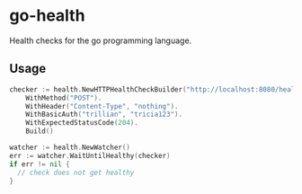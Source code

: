 # go-health

Health checks for the go programming language.

## Usage

```go
checker := health.NewHTTPHealthCheckBuilder("http://localhost:8080/healthy").
    WithMethod("POST").
    WithHeader("Content-Type", "nothing").
    WithBasicAuth("trillian", "tricia123").
    WithExpectedStatusCode(204).
    Build()

watcher := health.NewWatcher()
err := watcher.WaitUntilHealthy(checker)
if err != nil {
  // check does not get healthy
}
```